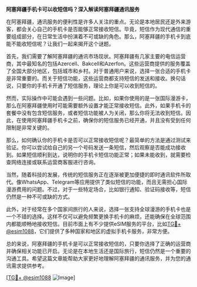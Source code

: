 **阿塞拜疆手机卡可以收短信吗？深入解读阿塞拜疆通讯服务**

在阿塞拜疆，通讯服务的便利性是许多人关注的重点。无论是本地居民还是外来游客，都会关心自己的手机卡是否能够正常接收短信。毕竟，短信作为现代通信的重要组成部分，在日常生活中扮演着不可或缺的角色。那么，阿塞拜疆的手机卡到底能不能收短信呢？让我们一起来揭开这个谜题。

首先，我们需要了解阿塞拜疆的通讯市场现状。阿塞拜疆有几家主要的电信运营商，其中最知名的包括Azercell、Bakcell和Azerfon。这些运营商提供的服务覆盖了全国大部分地区，包括城市和乡村。对于普通用户来说，选择一张合适的手机卡是非常重要的。而关于短信功能，这些运营商都支持短信的发送和接收。换句话说，只要你的手机卡开通了短信服务，理论上你是可以收到短信的。

然而，实际操作中可能会遇到一些问题。比如，如果你使用的是一张国际漫游卡，那么在阿塞拜疆使用时可能需要额外设置才能正常接收短信。此外，如果手机卡的套餐中没有包含短信服务，或者短信功能被人为关闭，那么你将无法收到短信。因此，在使用阿塞拜疆手机卡之前，确保你的短信服务已经开通，并且没有受到任何限制是非常关键的。

那么，如何确认你的手机卡是否可以正常接收短信呢？最简单的方法是通过测试来验证。你可以尝试给自己的另一个号码发送一条短信，然后观察是否能成功接收到。如果短信顺利到达，说明你的手机卡短信功能正常；如果未能收到，就需要检查网络连接或联系运营商客服进行咨询。

当然，随着科技的发展，传统的短信服务正在逐渐被更加便捷的即时通讯软件所取代。像WhatsApp、Telegram等应用提供了类似短信的功能，而且无需担心国际漫游费用的问题。不过，对于一些特定场合，比如银行通知、验证码接收等，短信仍然是一种不可或缺的方式。

此外，对于经常在多个国家间旅行的人来说，选择一张支持全球漫游的手机卡也是一个不错的选择。这样不仅可以避免频繁更换手机卡的麻烦，还能确保在全球范围内都能顺畅地接收短信。目前市面上有不少提供eSIM服务的平台，比如[TG💪+ @esim1088](https://t.me/s/esim1088)，它们提供了多种国家和地区的虚拟手机卡服务，非常方便。

总的来说，阿塞拜疆的手机卡是可以正常接收短信的，只要你选择了正确的运营商并确保相关功能已开启。无论是在本地生活还是国际旅行，短信仍然是一个重要的沟通工具。希望这篇文章能帮助大家更好地理解阿塞拜疆的通讯服务，并为您的通讯需求提供参考。

[[TG💪+ @esim1088](https://t.me/s/esim1088) ![Image](https://i.postimg.cc/4NQfJmqS/Snipaste-2025-05-13-00-14-12.png)]
